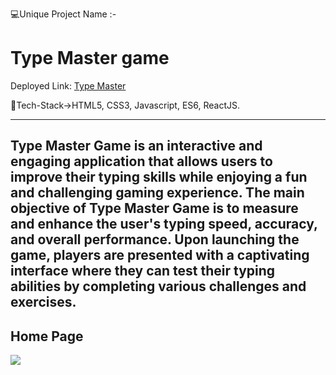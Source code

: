 💻Unique Project Name :- <h1>Type Master game</h1> 
 
 
 Deployed Link: <a href="https://type-master-y7w8.vercel.app/" target="_blank">Type Master</a>
 
 💫Tech-Stack->HTML5, CSS3, Javascript, ES6, ReactJS.
 
 ---
 Type Master Game is an interactive and engaging application that allows users to improve their typing skills while enjoying a fun and challenging gaming experience. The main objective of Type Master Game is to measure and enhance the user's typing speed, accuracy, and overall performance. Upon launching the game, players are presented with a captivating interface where they can test their typing abilities by completing various challenges and exercises.
---


<h2>Home Page</h2>

<img src="https://i.postimg.cc/rsgX11RC/Screenshot-62.png"/>

